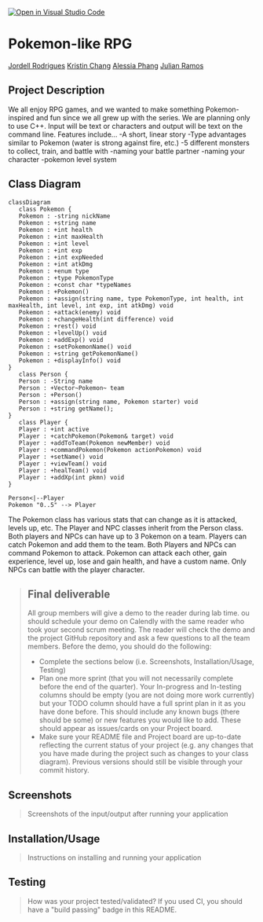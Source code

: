 [![Open in Visual Studio Code](https://classroom.github.com/assets/open-in-vscode-c66648af7eb3fe8bc4f294546bfd86ef473780cde1dea487d3c4ff354943c9ae.svg)](https://classroom.github.com/online_ide?assignment_repo_id=8913306&assignment_repo_type=AssignmentRepo)
 
 # Pokemon-like RPG
 [Jordell Rodrigues](https://github.com/rjordell)
 [Kristin Chang](https://github.com/itskristnn)
 [Alessia Phang](https://github.com/aphan079)
 [Julian Ramos](https://github.com/jramo165)

## Project Description
 We all enjoy RPG games, and we wanted to make something Pokemon-inspired and fun since we all grew up with the series.
 We are planning only to use C++.
 Input will be text or characters and output will be text on the command line.
 Features include...
 -A short, linear story
 -Type advantages similar to Pokemon (water is strong against fire, etc.)
 -5 different monsters to collect, train, and battle with
 -naming your battle partner
 -naming your character
 -pokemon level system

## Class Diagram
 ```mermaid
classDiagram
    class Pokemon {
    Pokemon : -string nickName
    Pokemon : +string name
    Pokemon : +int health
    Pokemon : +int maxHealth
    Pokemon : +int level
    Pokemon : +int exp
    Pokemon : +int expNeeded
    Pokemon : +int atkDmg
    Pokemon : +enum type
    Pokemon : +type PokemonType
    Pokemon : +const char *typeNames
    Pokemon : +Pokemon()
    Pokemon : +assign(string name, type PokemonType, int health, int maxHealth, int level, int exp, int atkDmg) void
    Pokemon : +attack(enemy) void
    Pokemon : +changeHealth(int difference) void
    Pokemon : +rest() void
    Pokemon : +levelUp() void
    Pokemon : +addExp() void
    Pokemon : +setPokemonName() void
    Pokemon : +string getPokemonName()
    Pokemon : +displayInfo() void
}
    class Person {
    Person : -String name
    Person : +Vector~Pokemon~ team
    Person : +Person()
    Person : +assign(string name, Pokemon starter) void
    Person : +string getName();
}
    class Player {
    Player : +int active
    Player : +catchPokemon(Pokemon& target) void
    Player : +addToTeam(Pokemon newMember) void
    Player : +commandPokemon(Pokemon actionPokemon) void
    Player : +setName() void
    Player : +viewTeam() void
    Player : +healTeam() void
    Player : +addXp(int pkmn) void
}

Person<|--Player
Pokemon "0..5" --> Player

```
The Pokemon class has various stats that can change as it is attacked, levels up, etc. The Player and NPC classes inherit from the Person class. Both players and NPCs can have up to 3 Pokemon on a team. Players can catch Pokemon and add them to the team. Both Players and NPCs can command Pokemon to attack. Pokemon can attack each other, gain experience, level up, lose and gain health, and have a custom name. Only NPCs can battle with the player character.

 
 > ## Final deliverable
 > All group members will give a demo to the reader during lab time. ou should schedule your demo on Calendly with the same reader who took your second scrum meeting. The reader will check the demo and the project GitHub repository and ask a few questions to all the team members. 
 > Before the demo, you should do the following:
 > * Complete the sections below (i.e. Screenshots, Installation/Usage, Testing)
 > * Plan one more sprint (that you will not necessarily complete before the end of the quarter). Your In-progress and In-testing columns should be empty (you are not doing more work currently) but your TODO column should have a full sprint plan in it as you have done before. This should include any known bugs (there should be some) or new features you would like to add. These should appear as issues/cards on your Project board.
 > * Make sure your README file and Project board are up-to-date reflecting the current status of your project (e.g. any changes that you have made during the project such as changes to your class diagram). Previous versions should still be visible through your commit history. 
 
 ## Screenshots
 > Screenshots of the input/output after running your application
 ## Installation/Usage
 > Instructions on installing and running your application
 ## Testing
 > How was your project tested/validated? If you used CI, you should have a "build passing" badge in this README.
 
